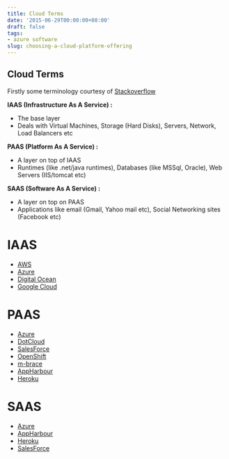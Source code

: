 ```yaml
---
title: Cloud Terms
date: '2015-06-29T00:00:00+08:00'
draft: false
tags:
- azure software
slug: choosing-a-cloud-platform-offering
---
```


## Cloud Terms

Firstly some terminology courtesy of [Stackoverflow](http://stackoverflow.com/questions/16820336/what-is-saas-paas-and-iaas-with-examples)

**IAAS (Infrastructure As A Service) :**

- The base layer
- Deals with Virtual Machines, Storage (Hard Disks), Servers, Network, Load Balancers etc

**PAAS (Platform As A Service) :**

- A layer on top of IAAS
- Runtimes (like .net/java runtimes), Databases (like MSSql, Oracle), Web Servers (IIS/tomcat etc)

**SAAS (Software As A Service) :**

- A layer on top on PAAS
- Applications like email (Gmail, Yahoo mail etc), Social Networking sites (Facebook etc)

# IAAS

- [AWS](http://aws.amazon.com/)
- [Azure](http://azure.microsoft.com/en-us/)
- [Digital Ocean](https://www.digitalocean.com)
- [Google Cloud](https://cloud.google.com/compute/)

# PAAS

- [Azure](http://blogs.msdn.com/b/hanuk/archive/2013/12/03/which-windows-azure-cloud-architecture-paas-or-iaas.aspx)
- [DotCloud](https://www.dotcloud.com/)
- [SalesForce](https://www.salesforce.com/paas/)
- [OpenShift](https://www.openshift.com/)
- [m-brace](http://www.m-brace.net/)
- [AppHarbour](https://appharbor.com)
- [Heroku](https://www.heroku.com/)

# SAAS

- [Azure](http://www.mexia.com.au/azure-app-service-the-new-cloud-integration-platform/)
- [AppHarbour](https://appharbor.com/page/how-it-works)
- [Heroku](https://www.heroku.com/)
- [SalesForce](https://www.salesforce.com/saas/)
